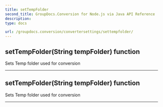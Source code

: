 ```yaml
---
title: setTempFolder
second_title: GroupDocs.Conversion for Node.js via Java API Reference
description: 
type: docs

url: /groupdocs.conversion/convertersettings/settempfolder/
---
```


## setTempFolder(String tempFolder)  function
Sets Temp folder used for conversion


---


## setTempFolder(String tempFolder)  function
Sets Temp folder used for conversion


---


